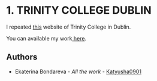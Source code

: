 <h1>1. TRINITY COLLEGE DUBLIN </h1>
<p>I repeated <a href="https://www.tcd.ie/">this</a> website of Trinity College in Dublin. </p>
<p>You can available my work<a href="https://katyusha0901.github.io/trinity-college-website/"> here</a>. </p>

<h2>Authors</h2>
<ul><li> Ekaterina Bondareva - <i>All the work</i> -  <a href="https://github.com/Katyusha0901">Katyusha0901</li></ul>
